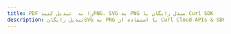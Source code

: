 ---title: PDF را به  تبدیل کنیدPNG، SVG به PNG مبدل رایگان یا Curl SDKdescription: تبدیل رایگانSVG به PNG با استفاده از Curl Cloud APIs & SDK همچنین اسناد PDF را در Cloud ایجاد، ویرایش و رندر کنید.---